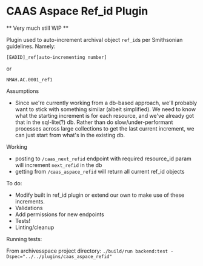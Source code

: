 # CAAS Aspace Ref_id Plugin

** Very much still WIP **

Plugin used to auto-increment archival object `ref_id`s per Smithsonian guidelines.  Namely:

```
[EADID]_ref[auto-incrementing number]
```
or
```
NMAH.AC.0001_ref1
```

Assumptions
* Since we're currently working from a db-based approach, we'll probably want to stick with something similar (albeit simplified).  We need to know what the starting increment is for each resource, and we've already got that in the sql-lite(?) db.  Rather than do slow/under-performant processes across large collections to get the last current increment, we can just start from what's in the existing db.

Working
* posting to `/caas_next_refid` endpoint with required resource_id param will increment `next_refid` in the db
* getting from `/caas_aspace_refid` will return all current ref_id objects

To do:
* Modify built in ref_id plugin or extend our own to make use of these increments.
* Validations
* Add permissions for new endpoints
* Tests!
* Linting/cleanup

Running tests:

From archivesspace project directory:
`./build/run backend:test -Dspec="../../plugins/caas_aspace_refid"`
